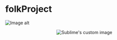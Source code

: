 # folkProject

![Image alt](https://github.com/glec1n/folkProject/raw/main/static/images/Logotip_primer.jpg)

<p align="center">
  <img src="https://github.com/glec1n/folkProject/raw/main/static/images/Logotip_primer.jpg?raw=true" alt="Sublime's custom image"/>
</p>
